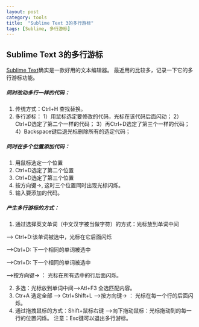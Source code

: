 ```yaml
---
layout: post
category: tools
title:  "Sublime Text 3的多行游标"
tags: [Sublime, 多行游标]
---
```

## Sublime Text 3的多行游标

[Sublime Text](https://www.sublimetext.com/)确实是一款好用的文本编辑器。
最近用的比较多，记录一下它的多行游标功能。

##### 同时改动多行一样的代码：
1. 传统方式：Ctrl+H 查找替换。
2. 多行游标：
	1）用鼠标选定要修改的代码，光标在该代码后面闪动；
	2）Ctrl+D选定了第二个一样的代码；
	3）再Ctrl+D选定了第三个一样的代码；
	4）Backspace键后退光标删除所有的选定代码；

##### 同时在多个位置添加代码：
1. 用鼠标选定一个位置
2. Ctrl+D选定了第二个位置
3. Ctrl+D选定了第三个位置
4. 按方向键→, 这时三个位置同时出现光标闪烁。
5. 输入要添加的代码。


##### 产生多行游标的方式：
1. 通过选择英文单词（中文汉字被当做字符）的方式：光标放到单词中间


--> Ctrl+D:该单词被选中，光标在它后面闪烁 


-->Ctrl+D: 下一个相同的单词被选中


-->Ctrl+D: 下一个相同的单词被选中


-->按方向键→ ： 光标在所有选中的行后面闪烁。

2. 多选：光标放到单词中间-->Atl+F3 全选匹配内容。
3. Ctr+A 选定全部 --> Ctrl+Shift+L -->按方向键→ ： 光标在每一个行的后面闪烁。
4. 通过拖拽鼠标的方式：Shift+鼠标右键 -->向下拖动鼠标：光标拖动到的每一行的位置闪烁。
注意：Esc键可以退出多行游标。